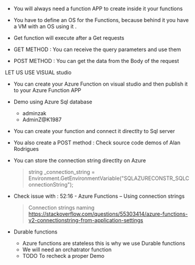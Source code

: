 - You will always need a function APP to create inside it your functions

- You have to define an OS for the Functions, because behind it you have a VM with an OS
  using it .

- Get function will execute after a Get requests

- GET METHOD : You can receive the query parameters and use them

- POST METHOD : You can get the data from the Body of the request

LET US USE VISUAL studio
- You can create your Azure Function on visual studio and 
then publish it to your Azure Function APP

- Demo using Azure Sql database
   - adminzak
   - AdminZ@K1987

- You can create your function and connect it directlty to Sql server

- You also create a POST method : Check source code demos of Alan Rodrigues

- You can store the connection string directlty on Azure
    > string _connection_string = Environment.GetEnvironmentVariable("SQLAZURECONSTR_SQLConnectionString");

- Check issue with : 52:16 - Azure Functions – Using connection strings
  > Connection strings naming
     https://stackoverflow.com/questions/55303414/azure-functions-v2-connectionstring-from-application-settings

- Durable functions
   - Azure functions are stateless this is why we use Durable functions
   - We will need an orchatrator function
   - TODO To recheck a proper Demo 